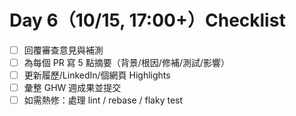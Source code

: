 # Day 6（10/15, 17:00+）Checklist
- [ ] 回覆審查意見與補測
- [ ] 為每個 PR 寫 5 點摘要（背景/根因/修補/測試/影響）
- [ ] 更新履歷/LinkedIn/個網頁 Highlights
- [ ] 彙整 GHW 週成果並提交
- [ ] 如需熱修：處理 lint / rebase / flaky test
